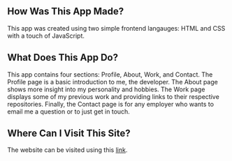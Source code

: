 ## How Was This App Made?
This app was created using two simple frontend langauges: HTML and CSS with a touch of JavaScript.

## What Does This App Do?
This app contains four sections: Profile, About, Work, and Contact.
The Profile page is a basic introduction to me, the developer. The About page shows more insight into my personality and hobbies. The Work page displays some of my previous work and providing links to their respective repositories. Finally, the Contact page is for any employer who wants to email me a question or to just get in touch.

## Where Can I Visit This Site?
The website can be visited using this [link](https://henryn05.github.io/portfolio/).
